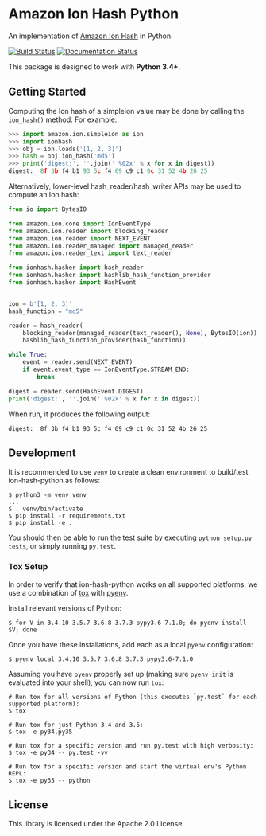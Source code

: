 # Amazon Ion Hash Python
An implementation of [Amazon Ion Hash](http://amzn.github.io/ion-hash) in Python.

[![Build Status](https://travis-ci.org/amzn/ion-hash-python.svg?branch=master)](https://travis-ci.org/amzn/ion-hash-python)
[![Documentation Status](https://readthedocs.org/projects/ion-hash-python/badge/?version=latest)](https://ion-hash-python.readthedocs.io/en/latest/?badge=latest)

This package is designed to work with **Python 3.4+**.

## Getting Started

Computing the Ion hash of a simpleion value may be done by calling the `ion_hash()` method.  For example:

```python
>>> import amazon.ion.simpleion as ion
>>> import ionhash
>>> obj = ion.loads('[1, 2, 3]')
>>> hash = obj.ion_hash('md5')
>>> print('digest:', ''.join(' %02x' % x for x in digest))
digest:  8f 3b f4 b1 93 5c f4 69 c9 c1 0c 31 52 4b 26 25
```

Alternatively, lower-level hash_reader/hash_writer APIs may be used to compute an Ion hash:

```python
from io import BytesIO

from amazon.ion.core import IonEventType
from amazon.ion.reader import blocking_reader
from amazon.ion.reader import NEXT_EVENT
from amazon.ion.reader_managed import managed_reader
from amazon.ion.reader_text import text_reader

from ionhash.hasher import hash_reader
from ionhash.hasher import hashlib_hash_function_provider
from ionhash.hasher import HashEvent


ion = b'[1, 2, 3]'
hash_function = "md5"

reader = hash_reader(
    blocking_reader(managed_reader(text_reader(), None), BytesIO(ion)),
    hashlib_hash_function_provider(hash_function))

while True:
    event = reader.send(NEXT_EVENT)
    if event.event_type == IonEventType.STREAM_END:
        break

digest = reader.send(HashEvent.DIGEST)
print('digest:', ''.join(' %02x' % x for x in digest))
```

When run, it produces the following output:
```
digest:  8f 3b f4 b1 93 5c f4 69 c9 c1 0c 31 52 4b 26 25
```

## Development
It is recommended to use `venv` to create a clean environment to build/test ion-hash-python as follows:

```
$ python3 -m venv venv
...
$ . venv/bin/activate
$ pip install -r requirements.txt
$ pip install -e .
```

You should then be able to run the test suite by executing `python setup.py tests`, or simply running `py.test`.

### Tox Setup
In order to verify that ion-hash-python works on all supported platforms, we use a combination
of [tox](http://tox.readthedocs.io/en/latest/) with [pyenv](https://github.com/yyuu/pyenv).

Install relevant versions of Python:
```
$ for V in 3.4.10 3.5.7 3.6.8 3.7.3 pypy3.6-7.1.0; do pyenv install $V; done
```

Once you have these installations, add each as a local `pyenv` configuration:
```
$ pyenv local 3.4.10 3.5.7 3.6.8 3.7.3 pypy3.6-7.1.0
```

Assuming you have `pyenv` properly set up (making sure `pyenv init` is evaluated into your shell),
you can now run `tox`:

```
# Run tox for all versions of Python (this executes `py.test` for each supported platform):
$ tox

# Run tox for just Python 3.4 and 3.5:
$ tox -e py34,py35

# Run tox for a specific version and run py.test with high verbosity:
$ tox -e py34 -- py.test -vv

# Run tox for a specific version and start the virtual env's Python REPL:
$ tox -e py35 -- python
```

## License

This library is licensed under the Apache 2.0 License. 

